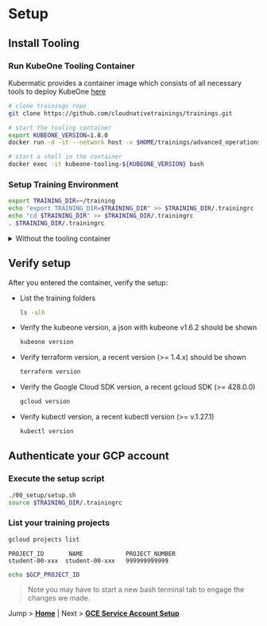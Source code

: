 # Setup

## Install Tooling

### Run KubeOne Tooling Container

Kubermatic provides a container image which consists of all necessary tools to deploy KubeOne [here](https://quay.io/repository/kubermatic-labs/kubeone-tooling?tab=tags)

```bash
# clone trainings repo
git clone https://github.com/cloudnativetrainings/trainings.git

# start the tooling container
export KUBEONE_VERSION=1.8.0
docker run -d -it --network host -v $HOME/trainings/advanced_operations_of_kubernetes_with_kubeone:/home/kubermatic/training --name kubeone-tooling-${KUBEONE_VERSION} quay.io/kubermatic-labs/kubeone-tooling:${KUBEONE_VERSION}

# start a shell in the container
docker exec -it kubeone-tooling-${KUBEONE_VERSION} bash
```

### Setup Training Environment

```bash
export TRAINING_DIR=~/training
echo "export TRAINING_DIR=$TRAINING_DIR" >> $TRAINING_DIR/.trainingrc
echo "cd $TRAINING_DIR" >> $TRAINING_DIR/.trainingrc
. $TRAINING_DIR/.trainingrc
```

<details>
<summary>Without the tooling container</summary>

### Install Tooling

You can also run this on your Linux box (you need to )

```bash
export KUBEONE_VERSION=1.8.0
mkdir -p /tmp/k1 && cd /tmp/k1 && \
  wget https://github.com/kubermatic/kubeone/releases/download/v${KUBEONE_VERSION}/kubeone_${KUBEONE_VERSION}_linux_amd64.zip
unzip kubeone_${KUBEONE_VERSION}_linux_amd64.zip
mkdir -p ~/bin && cp kubeone ~/bin/kubeone
cd ~
```

### Setup Training Environment

```bash
git clone https://github.com/cloudnativetrainings/trainings.git
export TRAINING_DIR=~/trainings/advanced_operations_of_kubernetes_with_kubeone
echo "export TRAINING_DIR=$TRAINING_DIR" >> $TRAINING_DIR/.trainingrc
echo "export PATH=$PATH:~/bin" >> $TRAINING_DIR/.trainingrc
echo ". <(kubeone completion bash)" >> $TRAINING_DIR/.trainingrc
echo "cd $TRAINING_DIR" >> $TRAINING_DIR/.trainingrc
. $TRAINING_DIR/.trainingrc
```
</details>

## Verify setup

After you entered the container, verify the setup:

* List the training folders
  ```bash
  ls -alh
  ```

* Verify the kubeone version, a json with kubeone v1.6.2 should be shown
  ```bash
  kubeone version
  ```

* Verify terraform version, a recent version (>= 1.4.x) should be shown
  ```bash
  terraform version
  ```

* Verify the Google Cloud SDK version, a recent gcloud SDK (>= 428.0.0)
  ```bash
  gcloud version
  ```

* Verify kubectl version, a recent kubectl version (>= v.1.27.1)
  ```bash
  kubectl version
  ```

## Authenticate your GCP account

### Execute the setup script

```bash
./00_setup/setup.sh
source $TRAINING_DIR/.trainingrc
```

### List your training projects

```bash
gcloud projects list
```

```text
PROJECT_ID       NAME            PROJECT_NUMBER
student-00-xxx  student-00-xxx   999999999999
```

```bash
echo $GCP_PROJECT_ID
```

> Note you may have to start a new bash terminal tab to engage the changes we made.

Jump > [**Home**](../README.md) | Next > [**GCE Service Account Setup**](../01_create-cloud-credentials/README.md)